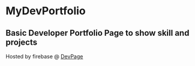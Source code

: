 # MyDevPortfolio

## Basic Developer Portfolio Page to show skill and projects

Hosted by firebase @ [DevPage](http://mydevpage.web.app)
